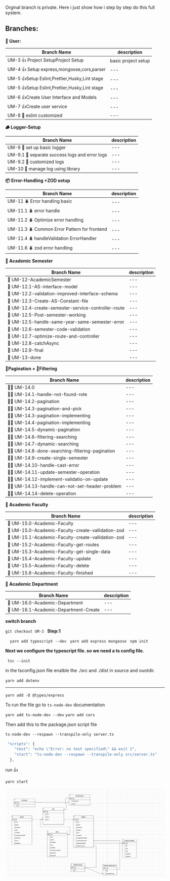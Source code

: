 Orginal branch is private. Here i just show how i step by step do this full system.




## Branches:

**👥 User:**

| Branch Name                                   | description         |
| --------------------------------------------- | ------------------- |
| UM-3 👍 Project SetupProject Setup            | basic project setup |
| UM-4 👍 Setup express,mongoose,cors,parser    | ---                 |
| UM-5 👍Setup Eslint,Prettier,Husky,Lint stage | ---                 |
| UM-5 👍Setup Eslint,Prettier,Husky,Lint stage | ---                 |
| UM-6 👍Create User Interface and Models       | ---                 |
| UM-7 👍Create user service                    | ---                 |
| UM-8 🦜 eslint customized |      ---  |


**🪵  Logger-Setup**

| Branch Name                                    | description |
| ---------------------------------------------- | ----------- |
| UM-9 🔏 set up basic logger                    | ---         |
| UM-9.1 🔏 separate success logs and error logs | ---         |
| UM-9.2 🔏 customized logs                      | ---         |
| UM-10 🔏 manage log using library              | ---         |

**📦  Error-Handling +ZOD setup**

| Branch Name                                  | description |
| -------------------------------------------- | ----------- |
| UM-11 🪲 Error handling basic                | ---         |
| UM-11.1 🪲 error handle                      | ---         |
| UM-11.2 🪲 Optimize error handling           | ---         |
| UM-11.3 🪲 Common Error Pattern for frontend | ---         |
| UM-11.4 🪲 handleValidation ErrorHandler     | ---         |
| UM-11.6 🪲 zod error handling                | ---         |

**🏫  Academic Semester**

| Branch Name                                         | description |
| --------------------------------------------------- | ----------- |
| 🐞 UM-12-AcademicSemester                           | ---         |
| 🐞 UM-12.1-AS-interface-model                       | ---         |
| 🐞 UM-12.2-validation-improved-interface-schema     | ---         |
| 🐞 UM-12.3-Create-AS-Constant-file                  | ---         |
| 🐞 UM-12.4-create-semester-service-controller-route | ---         |
| 🐞 UM-12.5-Post-semester-working                    | ---         |
| 🐞 UM-12.5-handle-same-year-same-semester-error     | ---         |
| 🐞 UM-12.6-semester-code-validation                 | ---         |
| 🐞 UM-12.7-optimize-route-and-controller            | ---         |
| 🐞 UM-12.8-catchAsync                               | ---         |
| 🐞 UM-12.9-final                                    | ---         |
| 🐞 UM-13-done                                       | ---         |

**📖Pagination + 🔎Filtering**

| Branch Name                                    | description |
| ---------------------------------------------- | ----------- |
| 👨‍🏫 UM-14.0                                     | ---         |
| 👨‍🏫 UM-14.1-handle-not-found-rote               | ---         |
| 👨‍🏫 UM-14.2-pagination                          | ---         |
| 👨‍🏫 UM-14.3-pagination-and-pick                 | ---         |
| 👨‍🏫 UM-14.3-pagination-implementing             | ---         |
| 👨‍🏫 UM-14.4-pagination-implementing             | ---         |
| 👨‍🏫 UM-14.5-dynamic-pagination                  | ---         |
| 👨‍🏫 UM-14.6-filtering-searching                 | ---         |
| 👨‍🏫 UM-14.7-dynamic-searching                   | ---         |
| 👨‍🏫 UM-14.8-done-searching-filtering-pagination | ---         |
| 👨‍🏫 UM-14.9-create-single-semester              | ---         |
| 👨‍🏫 UM-14.10-handle-cast-error          | ---         |
| 👨‍🏫  UM-14.11-update-semester-operation        | ---         |
| 👨‍🏫  UM-14.12-implement-validatio-on-update        | ---         |
| 👨‍🏫  UM-14.13-handle-can-not-set-header-problem        | ---         |
| 👨‍🏫  UM-14.14-delete-operation        | ---         |


**🕍 Academic Faculty**

| Branch Name                                    | description |
| ---------------------------------------------- | ----------- |
| 🔔 UM-15.0-Academic-Faculty   | ---         |
| 🔔 UM-15.0-Academic-Faculty-create-vallidation-zod   | ---         |
| 🔔 UM-15.1-Academic-Faculty-create-vallidation-zod   | ---         |
| 🔔 UM-15.2-Academic-Faculty-get-routes   | ---         |
| 🔔 UM-15.3-Academic-Faculty-get-single-data   | ---         |
| 🔔 UM-15.4-Academic-Faculty-update   | ---         |
| 🔔 UM-15.5-Academic-Faculty-delete   | ---         |
| 🔔 UM-15.6-Academic-Faculty-finished   | ---         |


**🤺 Academic Department**

| Branch Name                                    | description |
| ---------------------------------------------- | ----------- |
| 🏁  UM-16.0-Academic-Department                                 | ---         
| 🏁  UM-16.1-Academic-Department-Create                                  | ---         |



**switch branch**

`git checkout UM-3
`
**Step:1**

 `  yarn add typescript --dev`
  ` yarn add express mongoose`
  ` npm init`

**Next we configure the typescript file. so we need a ts config file.**

` tsc --init`

in the tsconfig.json file enalble the ./src and ./dist in source and ouotdir.

`yarn add dotenv`

---

`yarn add -D @types/express`

To run the file go to `ts-node-dev` documentation

`yarn add ts-node-dev --dev`
`yarn add cors`

Then add this to the package.json script file

    ts-node-dev --respawn --transpile-only server.ts

```js
 "scripts": {
    "test": "echo \"Error: no test specified\" && exit 1",
    "start": "ts-node-dev --respawn --transpile-only src/server.ts"
  },
```

run 👍

    yarn start

![My Image](plan.png)